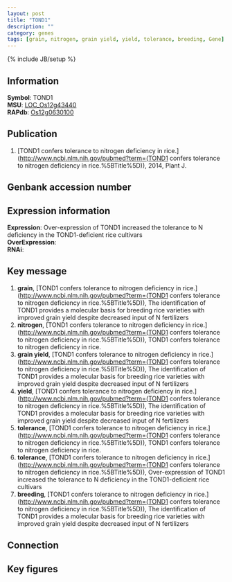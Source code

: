 ```yaml
---
layout: post
title: "TOND1"
description: ""
category: genes
tags: [grain, nitrogen, grain yield, yield, tolerance, breeding, Gene]
---
```

{% include JB/setup %}

## Information
__Symbol__: TOND1  
__MSU__: [LOC_Os12g43440](http://rice.plantbiology.msu.edu/cgi-bin/ORF_infopage.cgi?orf=LOC_Os12g43440)  
__RAPdb__: [Os12g0630100](http://rapdb.dna.affrc.go.jp/viewer/gbrowse_details/irgsp1?name=Os12g0630100)  

## Publication
1. [TOND1 confers tolerance to nitrogen deficiency in rice.](http://www.ncbi.nlm.nih.gov/pubmed?term=(TOND1 confers tolerance to nitrogen deficiency in rice.%5BTitle%5D)), 2014, Plant J.

## Genbank accession number

## Expression information
__Expression__: Over-expression of TOND1 increased the tolerance to N deficiency in the TOND1-deficient rice cultivars  
__OverExpression__:  
__RNAi__:  

## Key message
1. __grain__, [TOND1 confers tolerance to nitrogen deficiency in rice.](http://www.ncbi.nlm.nih.gov/pubmed?term=(TOND1 confers tolerance to nitrogen deficiency in rice.%5BTitle%5D)),  The identification of TOND1 provides a molecular basis for breeding rice varieties with improved grain yield despite decreased input of N fertilizers
2. __nitrogen__, [TOND1 confers tolerance to nitrogen deficiency in rice.](http://www.ncbi.nlm.nih.gov/pubmed?term=(TOND1 confers tolerance to nitrogen deficiency in rice.%5BTitle%5D)), TOND1 confers tolerance to nitrogen deficiency in rice.
3. __grain yield__, [TOND1 confers tolerance to nitrogen deficiency in rice.](http://www.ncbi.nlm.nih.gov/pubmed?term=(TOND1 confers tolerance to nitrogen deficiency in rice.%5BTitle%5D)),  The identification of TOND1 provides a molecular basis for breeding rice varieties with improved grain yield despite decreased input of N fertilizers
4. __yield__, [TOND1 confers tolerance to nitrogen deficiency in rice.](http://www.ncbi.nlm.nih.gov/pubmed?term=(TOND1 confers tolerance to nitrogen deficiency in rice.%5BTitle%5D)),  The identification of TOND1 provides a molecular basis for breeding rice varieties with improved grain yield despite decreased input of N fertilizers
5. __tolerance__, [TOND1 confers tolerance to nitrogen deficiency in rice.](http://www.ncbi.nlm.nih.gov/pubmed?term=(TOND1 confers tolerance to nitrogen deficiency in rice.%5BTitle%5D)), TOND1 confers tolerance to nitrogen deficiency in rice.
6. __tolerance__, [TOND1 confers tolerance to nitrogen deficiency in rice.](http://www.ncbi.nlm.nih.gov/pubmed?term=(TOND1 confers tolerance to nitrogen deficiency in rice.%5BTitle%5D)),  Over-expression of TOND1 increased the tolerance to N deficiency in the TOND1-deficient rice cultivars
7. __breeding__, [TOND1 confers tolerance to nitrogen deficiency in rice.](http://www.ncbi.nlm.nih.gov/pubmed?term=(TOND1 confers tolerance to nitrogen deficiency in rice.%5BTitle%5D)),  The identification of TOND1 provides a molecular basis for breeding rice varieties with improved grain yield despite decreased input of N fertilizers

## Connection

## Key figures


